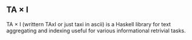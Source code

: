 TA × I
------

TA × I (writtern TAxI or just taxi in ascii) is a Haskell library for
text aggregating and indexing useful for various informational
retrivial tasks.
